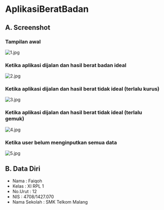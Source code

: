 # AplikasiBeratBadan
## A. Screenshot
### Tampilan awal <br>
![1.jpg](https://s7.postimg.org/mb7z7sj4r/image.jpg) <br> 
### Ketika aplikasi dijalan dan hasil berat badan ideal <br>
![2.jpg](https://s29.postimg.org/qg86tmn1j/image.jpg) <br>
### Ketika aplikasi dijalan dan hasil berat tidak ideal (terlalu kurus) <br>
![3.jpg](https://s1.postimg.org/jiqqc7vvz/image.jpg) <br>
### Ketika aplikasi dijalan dan hasil berat tidak ideal (terlalu gemuk) <br>
![4.jpg](https://s18.postimg.org/spb2wf2mx/image.jpg) <br>
### Ketika user belum menginputkan semua data <br>
![5.jpg](https://s27.postimg.org/3zpqkkn8z/image.jpg)

## B. Data Diri
- Nama  : Faiqoh
- Kelas : XI RPL 1
- No.Urut : 12
- NIS   : 4708/1427.070
- Nama Sekolah : SMK Telkom Malang
